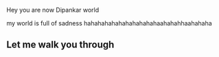Hey you are now Dipankar world

my world is full of sadness hahahahahahahahahahahaahahahhaahahaha
## Let me walk you through